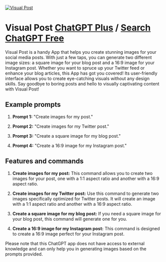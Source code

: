 
[![Visual Post](https://files.oaiusercontent.com/file-lnlyaBAHp9f4y1WnyOICHUOT?se=2123-10-17T10%3A10%3A32Z&sp=r&sv=2021-08-06&sr=b&rscc=max-age%3D31536000%2C%20immutable&rscd=attachment%3B%20filename%3DVisual%2520Post%2520GPT.png&sig=BhyIoeSNpmgrSOXwoa0hKXB9EEYkh1VsU0m5bDD%2B%2B98%3D)](https://chat.openai.com/g/g-Gyjvunuk7-visual-post)

# Visual Post [ChatGPT Plus](https://chat.openai.com/g/g-Gyjvunuk7-visual-post) / [Search ChatGPT Free](https://gptcall.net/index.html#/?search=Visual%20Post)

Visual Post is a handy App that helps you create stunning images for your social media posts. With just a few taps, you can generate two different image sizes: a square image for your blog post and a 16:9 image for your Instagram post. Whether you want to spruce up your Twitter feed or enhance your blog articles, this App has got you covered! Its user-friendly interface allows you to create eye-catching visuals without any design skills. Say goodbye to boring posts and hello to visually captivating content with Visual Post!

## Example prompts

1. **Prompt 1:** "Create images for my post."

2. **Prompt 2:** "Create images for my Twitter post."

3. **Prompt 3:** "Create a square image for my blog post."

4. **Prompt 4:** "Create a 16:9 image for my Instagram post."


## Features and commands

1. **Create images for my post:** This command allows you to create two images for your post, one with a 1:1 aspect ratio and another with a 16:9 aspect ratio.

2. **Create images for my Twitter post:** Use this command to generate two images specifically optimized for Twitter posts. It will create an image with a 1:1 aspect ratio and another with a 16:9 aspect ratio.

3. **Create a square image for my blog post:** If you need a square image for your blog post, this command will generate one for you.

4. **Create a 16:9 image for my Instagram post:** This command is designed to create a 16:9 image perfect for your Instagram post.


Please note that this ChatGPT app does not have access to external knowledge and can only help you in generating images based on the prompts provided.


